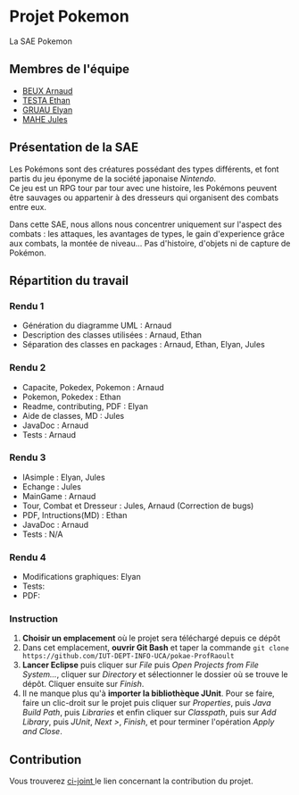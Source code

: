 # Projet Pokemon
 La SAE Pokemon

## Membres de l'équipe

- <a href="https://github.com/Nytuo">BEUX Arnaud</a>
- <a href="https://github.com/Aehnt">TESTA Ethan</a>
- <a href="https://github.com/Elyan-Gruau">GRUAU Elyan</a>
- <a href="https://github.com/ZaY-eZ">MAHE Jules</a>


## Présentation de la SAE

Les Pokémons sont des créatures possédant des types différents, et font partis du jeu éponyme de la société japonaise *Nintendo*. <br/>
Ce jeu est un RPG tour par tour avec une histoire, les Pokémons peuvent être sauvages ou appartenir à des dresseurs qui organisent des combats entre eux.

Dans cette SAE, nous allons nous concentrer uniquement sur l'aspect des combats : les attaques, les avantages de types, le gain d'experience grâce aux combats, la montée de niveau... Pas d'histoire, d'objets ni de capture de Pokémon. 


## Répartition du travail 
### Rendu 1
- Génération du diagramme UML : Arnaud 
- Description des classes utilisées : Arnaud, Ethan 
- Séparation des classes en packages : Arnaud, Ethan, Elyan, Jules


### Rendu 2
- Capacite, Pokedex, Pokemon : Arnaud
- Pokemon, Pokedex : Ethan
- Readme, contributing, PDF : Elyan 
- Aide de classes, MD : Jules
- JavaDoc : Arnaud
- Tests : Arnaud

### Rendu 3
- IAsimple : Elyan, Jules
- Echange : Jules
- MainGame : Arnaud
- Tour, Combat et Dresseur : Jules, Arnaud (Correction de bugs)
- PDF, Intructions(MD) : Ethan 
- JavaDoc : Arnaud
- Tests : N/A

### Rendu 4
- Modifications graphiques: Elyan
- Tests:
- PDF:

###  Instruction
1. **Choisir un emplacement** où le projet sera téléchargé depuis ce dépôt
2. Dans cet emplacement, **ouvrir Git Bash** et taper la commande ```git clone https://github.com/IUT-DEPT-INFO-UCA/pokae-ProfRaoult```
3. **Lancer Eclipse** puis cliquer sur *File* puis *Open Projects from File System...*, cliquer sur *Directory* et sélectionner le dossier où se trouve le dépôt.      Cliquer ensuite sur *Finish*.
4. Il ne manque plus qu'à **importer la bibliothèque JUnit**. Pour se faire, faire un clic-droit sur le projet puis cliquer sur *Properties*, puis *Java Build Path*, puis *Libraries* et enfin cliquer sur *Classpath*, puis sur *Add Library*, puis *JUnit*, *Next >*, *Finish*, et pour terminer l'opération *Apply and Close*.   
## Contribution
Vous trouverez <a href="https://github.com/IUT-DEPT-INFO-UCA/pokae-ProfRaoult/blob/main/CONTRIBUTING.md"> ci-joint </a> le lien concernant la contribution du projet.


